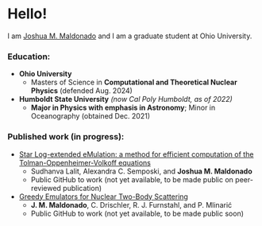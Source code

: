 # Hello!
I am [Joshua M. Maldonado](https://inspirehep.net/authors/2849437) and I am a graduate student at Ohio University.


### Education:
* **Ohio University**
    * Masters of Science in **Computational and Theoretical Nuclear Physics** (defended Aug. 2024)
* **Humboldt State University** _(now Cal Poly Humboldt, as of 2022)_
    * **Major in Physics with emphasis in Astronomy**; Minor in Oceanography (obtained Dec. 2021)

### Published work (in progress):
* [Star Log-extended eMulation: a method for efficient computation of the Tolman-Oppenheimer-Volkoff equations](https://arxiv.org/abs/2411.10556)
    * Sudhanva Lalit, Alexandra C. Semposki, and **Joshua M. Maldonado**
    * Public GitHub to work (not yet available, to be made public on peer-reviewed publication)
* [Greedy Emulators for Nuclear Two-Body Scattering](https://arxiv.org/abs/2504.06092)
    * **J. M. Maldonado**, C. Drischler, R. J. Furnstahl, and P. Mlinarić
    * Public GitHub to work (not yet available, to be made public soon)
  
